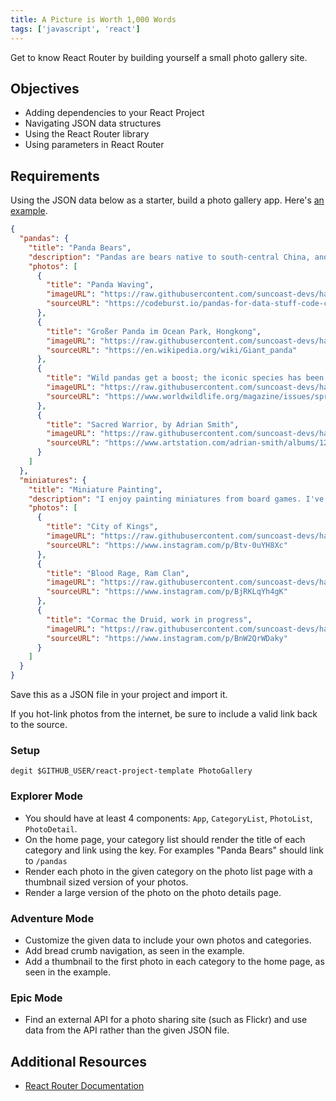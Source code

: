 ```yaml
---
title: A Picture is Worth 1,000 Words
tags: ['javascript', 'react']
---
```


Get to know React Router by building yourself a small photo gallery site.

## Objectives

- Adding dependencies to your React Project
- Navigating JSON data structures
- Using the React Router library
- Using parameters in React Router

## Requirements

Using the JSON data below as a starter, build a photo gallery app. Here's
[an example](https://things-i-like.netlify.com/).

```json
{
  "pandas": {
    "title": "Panda Bears",
    "description": "Pandas are bears native to south-central China, and are objectively the cutest animals on earth.",
    "photos": [
      {
        "title": "Panda Waving",
        "imageURL": "https://raw.githubusercontent.com/suncoast-devs/handbook/master/assignments/assets/photo-gallery/baby_panda.jpg",
        "sourceURL": "https://codeburst.io/pandas-for-data-stuff-code-challenge-7972207a8294"
      },
      {
        "title": "Großer Panda im Ocean Park, Hongkong",
        "imageURL": "https://raw.githubusercontent.com/suncoast-devs/handbook/master/assignments/assets/photo-gallery/grosser_panda.jpg",
        "sourceURL": "https://en.wikipedia.org/wiki/Giant_panda"
      },
      {
        "title": "Wild pandas get a boost; the iconic species has been upgraded from 'endangered' to 'vulnerable.'",
        "imageURL": "https://raw.githubusercontent.com/suncoast-devs/handbook/master/assignments/assets/photo-gallery/tree_panda.png",
        "sourceURL": "https://www.worldwildlife.org/magazine/issues/spring-2017/articles/wild-pandas-get-a-boost--2"
      },
      {
        "title": "Sacred Warrior, by Adrian Smith",
        "imageURL": "https://raw.githubusercontent.com/suncoast-devs/handbook/master/assignments/assets/photo-gallery/ising_sun.png",
        "sourceURL": "https://www.artstation.com/adrian-smith/albums/1298277"
      }
    ]
  },
  "miniatures": {
    "title": "Miniature Painting",
    "description": "I enjoy painting miniatures from board games. I've been painting since early 2018, here's some of my work.",
    "photos": [
      {
        "title": "City of Kings",
        "imageURL": "https://raw.githubusercontent.com/suncoast-devs/handbook/master/assignments/assets/photo-gallery/city_of_kings.jpg",
        "sourceURL": "https://www.instagram.com/p/Btv-0uYH8Xc"
      },
      {
        "title": "Blood Rage, Ram Clan",
        "imageURL": "https://raw.githubusercontent.com/suncoast-devs/handbook/master/assignments/assets/photo-gallery/ram_clan.jpg",
        "sourceURL": "https://www.instagram.com/p/BjRKLqYh4gK"
      },
      {
        "title": "Cormac the Druid, work in progress",
        "imageURL": "https://raw.githubusercontent.com/suncoast-devs/handbook/master/assignments/assets/photo-gallery/cormac.jpg",
        "sourceURL": "https://www.instagram.com/p/BnW2QrWDaky"
      }
    ]
  }
}
```

Save this as a JSON file in your project and import it.

If you hot-link photos from the internet, be sure to include a valid link back to the source.

### Setup

```shell
degit $GITHUB_USER/react-project-template PhotoGallery
```

### Explorer Mode

- You should have at least 4 components: `App`, `CategoryList`, `PhotoList`, `PhotoDetail`.
- On the home page, your category list should render the title of each category and link using the key. For examples "Panda Bears" should link to `/pandas`
- Render each photo in the given category on the photo list page with a thumbnail sized version of your photos.
- Render a large version of the photo on the photo details page.

### Adventure Mode

- Customize the given data to include your own photos and categories.
- Add bread crumb navigation, as seen in the example.
- Add a thumbnail to the first photo in each category to the home page, as seen in the example.

### Epic Mode

- Find an external API for a photo sharing site (such as Flickr) and use data from the API rather than the given JSON file.

## Additional Resources

- [React Router Documentation](https://reacttraining.com/react-router/web/guides/quick-start)
